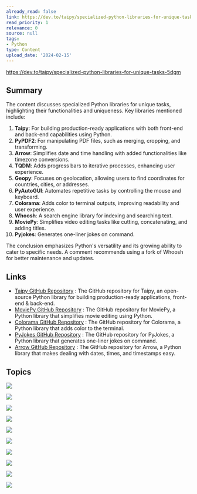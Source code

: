 ```yaml
---
already_read: false
link: https://dev.to/taipy/specialized-python-libraries-for-unique-tasks-5dgm
read_priority: 1
relevance: 0
source: null
tags:
- Python
type: Content
upload_date: '2024-02-15'
---
```


https://dev.to/taipy/specialized-python-libraries-for-unique-tasks-5dgm
## Summary

The content discusses specialized Python libraries for unique tasks, highlighting their functionalities and uniqueness. Key libraries mentioned include:

1. **Taipy**: For building production-ready applications with both front-end and back-end capabilities using Python.
2. **PyPDF2**: For manipulating PDF files, such as merging, cropping, and transforming.
3. **Arrow**: Simplifies date and time handling with added functionalities like timezone conversions.
4. **TQDM**: Adds progress bars to iterative processes, enhancing user experience.
5. **Geopy**: Focuses on geolocation, allowing users to find coordinates for countries, cities, or addresses.
6. **PyAutoGUI**: Automates repetitive tasks by controlling the mouse and keyboard.
7. **Colorama**: Adds color to terminal outputs, improving readability and user experience.
8. **Whoosh**: A search engine library for indexing and searching text.
9. **MoviePy**: Simplifies video editing tasks like cutting, concatenating, and adding titles.
10. **Pyjokes**: Generates one-liner jokes on command.

The conclusion emphasizes Python's versatility and its growing ability to cater to specific needs. A comment recommends using a fork of Whoosh for better maintenance and updates.
## Links

- [Taipy GitHub Repository](https://github.com/Avaiga/taipy) : The GitHub repository for Taipy, an open-source Python library for building production-ready applications, front-end & back-end.
- [MoviePy GitHub Repository](https://github.com/Zulko/moviepy) : The GitHub repository for MoviePy, a Python library that simplifies movie editing using Python.
- [Colorama GitHub Repository](https://github.com/tartley/colorama) : The GitHub repository for Colorama, a Python library that adds color to the terminal.
- [PyJokes GitHub Repository](https://github.com/pyjokes/pyjokes) : The GitHub repository for PyJokes, a Python library that generates one-liner jokes on command.
- [Arrow GitHub Repository](https://github.com/arrow-py/arrow) : The GitHub repository for Arrow, a Python library that makes dealing with dates, times, and timestamps easy.

## Topics

![](topics/Library/Taipy)

![](topics/Library/PyPDF2)

![](topics/Library/Arrow)

![](topics/Library/TQDM)

![](topics/Library/Geopy)

![](topics/Library/PyAutoGUI)

![](topics/Library/Colorama)

![](topics/Library/Whoosh)

![](topics/Library/MoviePy)

![](topics/Library/Pyjokes)
